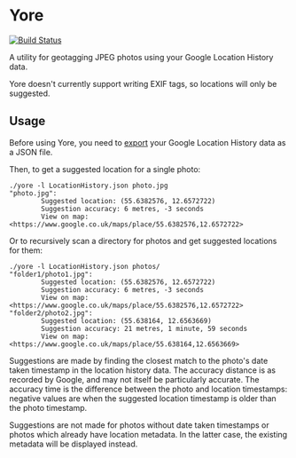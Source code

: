 Yore
====

[![Build Status](https://www.travis-ci.org/WrinklyNinja/yore.svg?branch=master)](https://www.travis-ci.org/WrinklyNinja/yore)

A utility for geotagging JPEG photos using your Google Location History data.

Yore doesn't currently support writing EXIF tags, so locations will only be
suggested.

## Usage

Before using Yore, you need to
[export](https://takeout.google.com/settings/takeout/custom/location_history)
your Google Location History data as a JSON file.

Then, to get a suggested location for a single photo:

```
./yore -l LocationHistory.json photo.jpg
"photo.jpg":
        Suggested location: (55.6382576, 12.6572722)
        Suggestion accuracy: 6 metres, -3 seconds
        View on map: <https://www.google.co.uk/maps/place/55.6382576,12.6572722>
```

Or to recursively scan a directory for photos and get suggested locations for
them:

```
./yore -l LocationHistory.json photos/
"folder1/photo1.jpg":
        Suggested location: (55.6382576, 12.6572722)
        Suggestion accuracy: 6 metres, -3 seconds
        View on map: <https://www.google.co.uk/maps/place/55.6382576,12.6572722>
"folder2/photo2.jpg":
        Suggested location: (55.638164, 12.6563669)
        Suggestion accuracy: 21 metres, 1 minute, 59 seconds
        View on map: <https://www.google.co.uk/maps/place/55.638164,12.6563669>
```

Suggestions are made by finding the closest match to the photo's date taken
timestamp in the location history data. The accuracy distance is as recorded by
Google, and may not itself be particularly accurate. The accuracy time is the
difference between the photo and location timestamps: negative values are when
the suggested location timestamp is older than the photo timestamp.

Suggestions are not made for photos without date taken timestamps or photos
which already have location metadata. In the latter case, the existing metadata
will be displayed instead.
